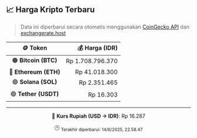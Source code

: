 

<!-- HARGA_KRIPTO -->
## 📈 Harga Kripto Terbaru

> Data ini diperbarui secara otomatis menggunakan [CoinGecko API](https://www.coingecko.com/) dan [exchangerate.host](https://exchangerate.host/)

<div align="center">

| 🪙 Token | 💰 Harga (IDR) |
|:------:|---------------:|
| 🟠 **Bitcoin (BTC)**   | Rp 1.708.796.370 |
| 🔵 **Ethereum (ETH)**  | Rp 41.018.300 |
| 🟣 **Solana (SOL)**    | Rp 2.351.465 |
| 🟢 **Tether (USDT)**   | Rp 16.303 |

---

💱 **Kurs Rupiah (USD → IDR)**: Rp 16.287

🕒 <sub>Terakhir diperbarui: 14/6/2025, 22.58.47</sub>

</div>
<!-- /HARGA_KRIPTO -->